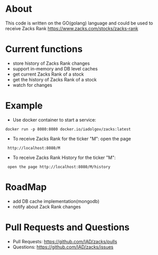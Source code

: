 # About
This code is written on the GO(golang) language and could be used to receive Zacks Rank https://www.zacks.com/stocks/zacks-rank

# Current functions
 - store history of Zacks Rank changes
 - support in-memory and DB level caches
 - get current Zacks Rank of a stock
 - get the history of Zacks Rank of a stock
 - watch for changes

# Example
 - Use docker container to start a service: 
```
docker run -p 8080:8080 docker.io/iadolgov/zacks:latest
```
 - To receive Zacks Rank for the ticker "M": open the page
```
 http://localhost:8080/M
```
 - To receive Zacks Rank History for the ticker "M": 
```
 open the page http://localhost:8080/M/history
```
 
# RoadMap
 - add DB cache implementation(mongodb)
 - notify about Zack Rank changes
 
 # Pull Requests and Questions
  - Pull Requests: https://github.com/IAD/zacks/pulls
  - Questions: https://github.com/IAD/zacks/issues